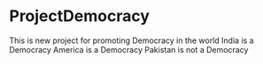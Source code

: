 # ProjectDemocracy
This is new project for promoting Democracy in the world
India is a Democracy
America is a Democracy
Pakistan is not a Democracy
